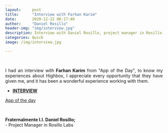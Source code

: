 ```yaml
---
layout:     post
title:      "Interview with Farhan Karim"
date:       2020-12-22 00:17:40
author:     "Daniel Rosillo"
header-img: "img/interview.jpg"
description: Interview with Daniel Rosillo, project manager in Rosillo Labs.
categories: Quick
image: /img/interview.jpg

---
```

<div style="text-align: justify;">
<br>
<p>I had an interview with <strong>Farhan Karim</strong> from "App of the Day", to know my experiences about Highbox, I appreciate every opportunity that they have given me, and it has been a wonderful experience working with them. 

<strong><ul><li><a href="https://appoftheday.downloadastro.com/app/highbox-password-manager-passphrases-hash-qr/" target="_blank">INTERVIEW</a></li></ul></strong>

<p><a href="https://appoftheday.downloadastro.com/" target="_blank">App of the day</a></p>
<br>

<p><strong>Fraternalmente I.I. Daniel Rosillo;</strong><br>
- Project Manager in Rosillo Labs</p>